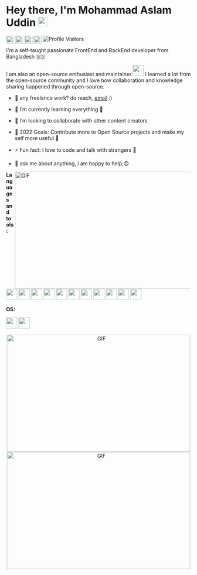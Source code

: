 # Hey there, I'm Mohammad Aslam Uddin <img src="https://media.giphy.com/media/hvRJCLFzcasrR4ia7z/giphy.gif" width="25px">

<a href="https://twitter.com/thebit52409">
  <img align="left" width="22px" src="https://raw.githubusercontent.com/peterthehan/peterthehan/master/assets/twitter.svg" />
</a>
<a href="https://www.linkedin.com/in/thebit52409/">
  <img align="left" width="22px" src="https://raw.githubusercontent.com/peterthehan/peterthehan/master/assets/linkedin.svg" />
</a>
<a href="https://www.instagram.com/thebit52409/">
  <img align="left" width="22px" src="http://assets.stickpng.com/images/580b57fcd9996e24bc43c521.png" />
</a>
<a href="https://t.me/Thebit52409">
  <img align="left" width="22px" src="https://user-images.githubusercontent.com/37285795/144484696-fe19f650-7d86-46e2-b5ac-55e77103b81b.png" />
</a>

![Profile Visitors](https://visitor-badge.glitch.me/badge?page_id=MohammadAslamUddin.MohammadAslamUddin)
<br />

I'm a self-taught passionate FrontEnd and BackEnd developer from Bangladesh 🇧🇩

I am also an open-source enthusiast and maintainer.<img src="https://media.giphy.com/media/WUlplcMpOCEmTGBtBW/giphy.gif" width="30"> I learned a lot from the open-source community and I love how collaboration and knowledge sharing happened through open-source.


  
- 💼 any freelance work? do reach, [email](mailto:aslamuddin015@gmail.com) :)
- 🌱 I’m currently learning everything 🤣
- 👯 I’m looking to collaborate with other content creators
- 🥅 2022 Goals: Contribute more to Open Source projects and make my self more useful 🤞
- ⚡ Fun fact: I love to code and talk with strangers 🥴
- 💬 ask me about anything, i am happy to help;😊

  <img align="right" alt="GIF" src="https://camo.githubusercontent.com/e20822b4282c07ffd010cd05f855a6561d3b62358ca9e607e4901288dd748fcb/68747470733a2f2f63646e2e6472696262626c652e636f6d2f75736572732f323133313939332f73637265656e73686f74732f343934383733362f74686f75676874776f726b732d6769665f6472696262626c652e676966" width="500" height="320" />
  
**Languages and tools:**  
<p>
<img height="30" src="https://img.shields.io/badge/C%23-239120?style=for-the-badge&logo=c-sharp&logoColor=white">
<img height="30" src="https://img.shields.io/badge/C-00599C?style=for-the-badge&logo=c&logoColor=white">
<img height="30" src="https://img.shields.io/badge/JavaScript-323330?style=for-the-badge&logo=javascript&logoColor=F7DF1E">
<img height="30" src="https://img.shields.io/badge/CSS3-1572B6?style=for-the-badge&logo=css3&logoColor=white">
<img height="30" src="https://img.shields.io/badge/HTML5-E34F26?style=for-the-badge&logo=html5&logoColor=white">
<img height="30" src="https://img.shields.io/badge/Java-ED8B00?style=for-the-badge&logo=java&logoColor=white">
<img height="30" src="https://img.shields.io/badge/PHP-777BB4?style=for-the-badge&logo=php&logoColor=white">
<img height="30" src="https://img.shields.io/badge/MySQL-00000F?style=for-the-badge&logo=mysql&logoColor=white">
<img height="30" src="https://img.shields.io/badge/.NET-512BD4?style=for-the-badge&logo=dotnet&logoColor=white">
<img height="30" src="https://img.shields.io/badge/NuGet-004880?style=for-the-badge&logo=nuget&logoColor=white">
<img height="30" src="https://img.shields.io/badge/jQuery-0769AD?style=for-the-badge&logo=jquery&logoColor=white">
</p>

**OS:**
<p>
  <img height="30" src="https://img.shields.io/badge/Windows-0078D6?style=for-the-badge&logo=windows&logoColor=white">
<img height="30" src="https://img.shields.io/badge/Kali_Linux-557C94?style=for-the-badge&logo=kali-linux&logoColor=white">
  </p>

<p align="center">
<img align="center" alt="GIF" src="https://github-readme-stats.vercel.app/api?username=MohammadAslamUddin&show_icons=true&theme=gotham" width="500" height="320" />
<img align="center" alt="GIF" src="https://github-readme-stats.vercel.app/api/top-langs/?username=MohammadAslamUddin&layout=compact&theme=gotham&hide_border=true" width="500" height="320" />
</p>
